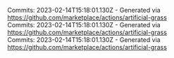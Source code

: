 Commits: 2023-02-14T15:18:01.130Z - Generated via https://github.com/marketplace/actions/artificial-grass
<br>
Commits: 2023-02-14T15:18:01.130Z - Generated via https://github.com/marketplace/actions/artificial-grass
<br>
Commits: 2023-02-14T15:18:01.130Z - Generated via https://github.com/marketplace/actions/artificial-grass
<br>
